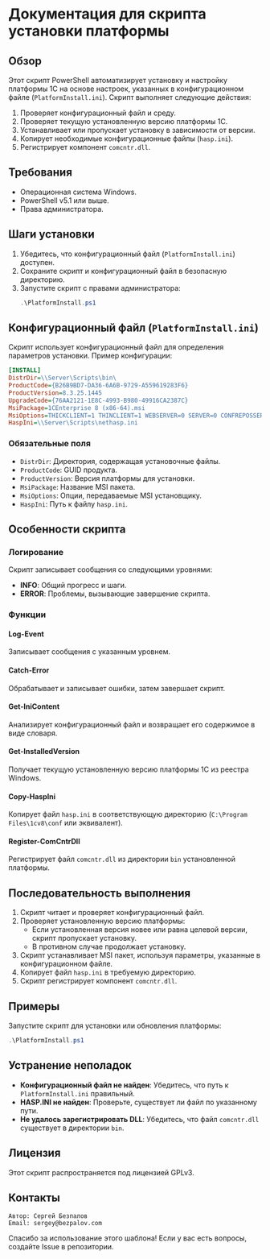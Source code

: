 # Документация для скрипта установки платформы

## Обзор
Этот скрипт PowerShell автоматизирует установку и настройку платформы 1С на основе настроек, указанных в конфигурационном файле (`PlatformInstall.ini`). Скрипт выполняет следующие действия:

1. Проверяет конфигурационный файл и среду.
2. Проверяет текущую установленную версию платформы 1С.
3. Устанавливает или пропускает установку в зависимости от версии.
4. Копирует необходимые конфигурационные файлы (`hasp.ini`).
5. Регистрирует компонент `comcntr.dll`.

## Требования
- Операционная система Windows.
- PowerShell v5.1 или выше.
- Права администратора.

## Шаги установки
1. Убедитесь, что конфигурационный файл (`PlatformInstall.ini`) доступен.
2. Сохраните скрипт и конфигурационный файл в безопасную директорию.
3. Запустите скрипт с правами администратора:
   ````powershell
   .\PlatformInstall.ps1
   ````

## Конфигурационный файл (`PlatformInstall.ini`)
Скрипт использует конфигурационный файл для определения параметров установки. Пример конфигурации:

````ini
[INSTALL]
DistrDir=\\Server\Scripts\bin\
ProductCode={B26B9BD7-DA36-6A6B-9729-A559619283F6}
ProductVersion=8.3.25.1445
UpgradeCode={76AA2121-1E8C-4993-B980-49916CA2387C}
MsiPackage=1CEnterprise 8 (x86-64).msi
MsiOptions=THICKCLIENT=1 THINCLIENT=1 WEBSERVER=0 SERVER=0 CONFREPOSSERVER=0 CONVERTER77=0 SERVERCLIENT=1 LANGUAGES=RU
HaspIni=\\Server\Scripts\nethasp.ini
````

### Обязательные поля
- `DistrDir`: Директория, содержащая установочные файлы.
- `ProductCode`: GUID продукта.
- `ProductVersion`: Версия платформы для установки.
- `MsiPackage`: Название MSI пакета.
- `MsiOptions`: Опции, передаваемые MSI установщику.
- `HaspIni`: Путь к файлу `hasp.ini`.

## Особенности скрипта

### Логирование
Скрипт записывает сообщения со следующими уровнями:
- **INFO**: Общий прогресс и шаги.
- **ERROR**: Проблемы, вызывающие завершение скрипта.

### Функции
#### Log-Event
Записывает сообщения с указанным уровнем.

#### Catch-Error
Обрабатывает и записывает ошибки, затем завершает скрипт.

#### Get-IniContent
Анализирует конфигурационный файл и возвращает его содержимое в виде словаря.

#### Get-InstalledVersion
Получает текущую установленную версию платформы 1С из реестра Windows.

#### Copy-HaspIni
Копирует файл `hasp.ini` в соответствующую директорию (`C:\Program Files\1cv8\conf` или эквивалент).

#### Register-ComCntrDll
Регистрирует файл `comcntr.dll` из директории `bin` установленной платформы.

## Последовательность выполнения
1. Скрипт читает и проверяет конфигурационный файл.
2. Проверяет установленную версию платформы:
   - Если установленная версия новее или равна целевой версии, скрипт пропускает установку.
   - В противном случае продолжает установку.
3. Скрипт устанавливает MSI пакет, используя параметры, указанные в конфигурационном файле.
4. Копирует файл `hasp.ini` в требуемую директорию.
5. Скрипт регистрирует компонент `comcntr.dll`.

## Примеры
Запустите скрипт для установки или обновления платформы:
````powershell
.\PlatformInstall.ps1
````

## Устранение неполадок
- **Конфигурационный файл не найден**: Убедитесь, что путь к `PlatformInstall.ini` правильный.
- **HASP.INI не найден**: Проверьте, существует ли файл по указанному пути.
- **Не удалось зарегистрировать DLL**: Убедитесь, что файл `comcntr.dll` существует в директории `bin`.

## Лицензия
Этот скрипт распространяется под лицензией GPLv3.

## Контакты

    Автор: Сергей Безпалов
    Email: sergey@bezpalov.com

Спасибо за использование этого шаблона! Если у вас есть вопросы, создайте Issue в репозитории.
